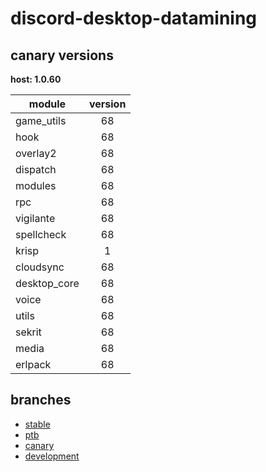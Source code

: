 # discord-desktop-datamining

## canary versions

**host: 1.0.60**

| module | version |
| ------ | :-----: |
| game_utils | 68 |
| hook | 68 |
| overlay2 | 68 |
| dispatch | 68 |
| modules | 68 |
| rpc | 68 |
| vigilante | 68 |
| spellcheck | 68 |
| krisp | 1 |
| cloudsync | 68 |
| desktop_core | 68 |
| voice | 68 |
| utils | 68 |
| sekrit | 68 |
| media | 68 |
| erlpack | 68 |

## branches

- [stable](https://github.com/OpenAsar/discord-desktop-datamining/tree/stable)
- [ptb](https://github.com/OpenAsar/discord-desktop-datamining/tree/ptb)
- [canary](https://github.com/OpenAsar/discord-desktop-datamining/tree/canary)
- [development](https://github.com/OpenAsar/discord-desktop-datamining/tree/development)